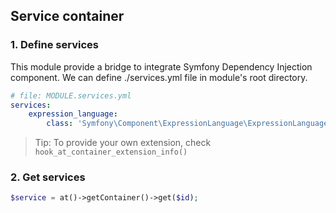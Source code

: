 ## Service container

### 1. Define services

This module provide a bridge to integrate Symfony Dependency Injection component.
We can define ./services.yml file in module's root directory.

```yaml
# file: MODULE.services.yml
services:
    expression_language:
        class: 'Symfony\Component\ExpressionLanguage\ExpressionLanguage'
```

> Tip: To provide your own extension, check `hook_at_container_extension_info()`

### 2. Get services

```php
$service = at()->getContainer()->get($id);
```
